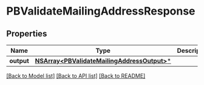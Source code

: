 # PBValidateMailingAddressResponse

## Properties
Name | Type | Description | Notes
------------ | ------------- | ------------- | -------------
**output** | [**NSArray&lt;PBValidateMailingAddressOutput&gt;***](PBValidateMailingAddressOutput.md) |  | [optional] 

[[Back to Model list]](../README.md#documentation-for-models) [[Back to API list]](../README.md#documentation-for-api-endpoints) [[Back to README]](../README.md)


